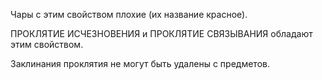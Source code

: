Чары с этим свойством плохие (их название красное). 

ПРОКЛЯТИЕ ИСЧЕЗНОВЕНИЯ и ПРОКЛЯТИЕ СВЯЗЫВАНИЯ обладают этим свойством.

Заклинания проклятия не могут быть удалены с предметов.